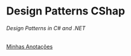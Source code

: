 # Design Patterns CShap

###### Design Patterns in C# and .NET


[Minhas Anotações](https://juliop3p.notion.site/Design-Patterns-in-C-and-NET-60f1b5f3a3bb44889c36b8bb1a8b8097)

